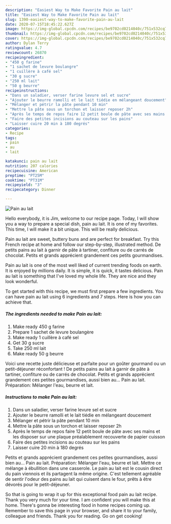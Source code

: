 ```yaml
---
description: "Easiest Way to Make Favorite Pain au lait"
title: "Easiest Way to Make Favorite Pain au lait"
slug: 1390-easiest-way-to-make-favorite-pain-au-lait
date: 2020-07-15T18:45:22.627Z
image: https://img-global.cpcdn.com/recipes/be9702cd0214040c/751x532cq70/pain-au-lait-photo-principale-de-la-recette.jpg
thumbnail: https://img-global.cpcdn.com/recipes/be9702cd0214040c/751x532cq70/pain-au-lait-photo-principale-de-la-recette.jpg
cover: https://img-global.cpcdn.com/recipes/be9702cd0214040c/751x532cq70/pain-au-lait-photo-principale-de-la-recette.jpg
author: Dylan Terry
ratingvalue: 4.7
reviewcount: 26870
recipeingredient:
- "450 g farine"
- "1 sachet de levure boulangre"
- "1 cuillère à café sel"
- "30 g sucre"
- "250 ml lait"
- "50 g beurre"
recipeinstructions:
- "Dans un saladier, verser farine levure sel et sucre"
- "Ajouter le beurre ramolli et le lait tiédie en mélangeant doucement"
- "Mélanger et pétrir la pâte pendant 10 min"
- "Mettre la pâte sous un torchon et laisser reposer 2h"
- "Après le temps de repos faire 12 petit boule de pâte avec ses mains et les disposer sur une plaque préalablement recouverte de papier cuisson"
- "Faire des petites incisions au couteau sur les pains"
- "Laisser cuire 20 min à 180 degrés"
categories:
- Recipe
tags:
- pain
- au
- lait

katakunci: pain au lait 
nutrition: 207 calories
recipecuisine: American
preptime: "PT25M"
cooktime: "PT31M"
recipeyield: "3"
recipecategory: Dinner

---
```



![Pain au lait](https://img-global.cpcdn.com/recipes/be9702cd0214040c/751x532cq70/pain-au-lait-photo-principale-de-la-recette.jpg)

Hello everybody, it is Jim, welcome to our recipe page. Today, I will show you a way to prepare a special dish, pain au lait. It is one of my favorites. This time, I will make it a bit unique. This will be really delicious.

Pain au lait are sweet, buttery buns and are perfect for breakfast. Try this French recipe at home and follow our step-by-step, illustrated method. De petits pains au lait à garnir de pâte à tartiner, confiture ou de carrés de chocolat. Petits et grands apprécient grandement ces petits gourmandises.

Pain au lait is one of the most well liked of current trending foods on earth. It is enjoyed by millions daily. It is simple, it is quick, it tastes delicious. Pain au lait is something that I've loved my whole life. They are nice and they look wonderful.


To get started with this recipe, we must first prepare a few ingredients. You can have pain au lait using 6 ingredients and 7 steps. Here is how you can achieve that.

<!--inarticleads1-->

##### The ingredients needed to make Pain au lait:

1. Make ready 450 g farine
1. Prepare 1 sachet de levure boulangère
1. Make ready 1 cuillère à café sel
1. Get 30 g sucre
1. Take 250 ml lait
1. Make ready 50 g beurre


Voici une recette juste délicieuse et parfaite pour un goûter gourmand ou un petit-déjeuner réconfortant ! De petits pains au lait à garnir de pâte à tartiner, confiture ou de carrés de chocolat. Petits et grands apprécient grandement ces petites gourmandises, aussi bien au… Pain au lait. Préparation: Mélanger l&#39;eau, beurre et lait. 

<!--inarticleads2-->

##### Instructions to make Pain au lait:

1. Dans un saladier, verser farine levure sel et sucre
1. Ajouter le beurre ramolli et le lait tiédie en mélangeant doucement
1. Mélanger et pétrir la pâte pendant 10 min
1. Mettre la pâte sous un torchon et laisser reposer 2h
1. Après le temps de repos faire 12 petit boule de pâte avec ses mains et les disposer sur une plaque préalablement recouverte de papier cuisson
1. Faire des petites incisions au couteau sur les pains
1. Laisser cuire 20 min à 180 degrés


Petits et grands apprécient grandement ces petites gourmandises, aussi bien au… Pain au lait. Préparation: Mélanger l&#39;eau, beurre et lait. Mettre ce mélange à ébullition dans une casserole. Le pain au lait est le cousin direct du pain viennois et ils partagent la même origine. C&#39;est tellement agréable de sentir l&#39;odeur des pains au lait qui cuisent dans le four, prêts à être dévorés pour le petit-déjeuner. 

So that is going to wrap it up for this exceptional food pain au lait recipe. Thank you very much for your time. I am confident you will make this at home. There's gonna be interesting food in home recipes coming up. Remember to save this page in your browser, and share it to your family, colleague and friends. Thank you for reading. Go on get cooking!
